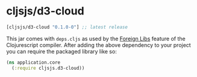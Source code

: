 # cljsjs/d3-cloud

[](dependency)
```clojure
[cljsjs/d3-cloud "0.1.0-0"] ;; latest release
```
[](/dependency)

This jar comes with `deps.cljs` as used by the [Foreign Libs][flibs] feature
of the Clojurescript compiler. After adding the above dependency to your project
you can require the packaged library like so:

```clojure
(ns application.core
  (:require cljsjs.d3-cloud))
```

[flibs]: https://github.com/clojure/clojurescript/wiki/Packaging-Foreign-Dependencies
